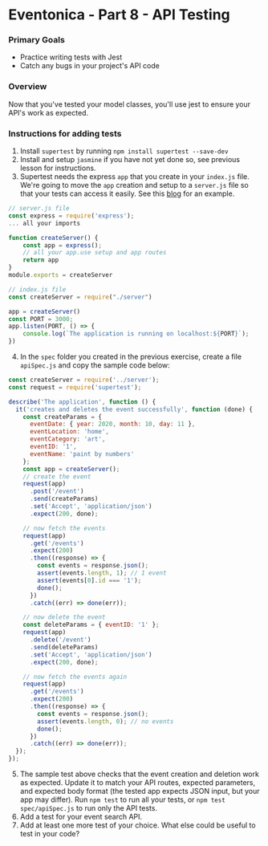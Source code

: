 # Eventonica - Part 8 - API Testing

### Primary Goals

- Practice writing tests with Jest
- Catch any bugs in your project's API code

### Overview

Now that you've tested your model classes, you'll use jest to ensure your API's work as expected.

### Instructions for adding tests

1. Install `supertest` by running `npm install supertest --save-dev`
2. Install and setup `jasmine` if you have not yet done so, see previous lesson for instructions.
3. Supertest needs the express `app` that you create in your `index.js` file. We're going to move the `app` creation and setup to a `server.js` file so that your tests can access it easily. See this [blog](https://rahmanfadhil.com/test-express-with-supertest/#test-preparation) for an example.

```js
// server.js file
const express = require('express');
... all your imports

function createServer() {
    const app = express();
    // all your app.use setup and app routes
    return app
}
module.exports = createServer

// index.js file
const createServer = require("./server")

app = createServer()
const PORT = 3000;
app.listen(PORT, () => {
    console.log(`The application is running on localhost:${PORT}`);
})
```

4. In the `spec` folder you created in the previous exercise, create a file `apiSpec.js` and copy the sample code below:

```js
const createServer = require('../server');
const request = require('supertest');

describe('The application', function () {
  it('creates and deletes the event successfully', function (done) {
    const createParams = {
      eventDate: { year: 2020, month: 10, day: 11 },
      eventLocation: 'home',
      eventCategory: 'art',
      eventID: '1',
      eventName: 'paint by numbers'
    };
    const app = createServer();
    // create the event
    request(app)
      .post('/event')
      .send(createParams)
      .set('Accept', 'application/json')
      .expect(200, done);

    // now fetch the events
    request(app)
      .get('/events')
      .expect(200)
      .then((response) => {
        const events = response.json();
        assert(events.length, 1); // 1 event
        assert(events[0].id === '1');
        done();
      })
      .catch((err) => done(err));

    // now delete the event
    const deleteParams = { eventID: '1' };
    request(app)
      .delete('/event')
      .send(deleteParams)
      .set('Accept', 'application/json')
      .expect(200, done);

    // now fetch the events again
    request(app)
      .get('/events')
      .expect(200)
      .then((response) => {
        const events = response.json();
        assert(events.length, 0); // no events
        done();
      })
      .catch((err) => done(err));
  });
});
```

5. The sample test above checks that the event creation and deletion work as expected. Update it to match your API routes, expected parameters, and expected body format (the tested app expects JSON input, but your app may differ). Run `npm test` to run all your tests, or `npm test spec/apiSpec.js` to run only the API tests.
6. Add a test for your event search API.
7. Add at least one more test of your choice. What else could be useful to test in your code?
